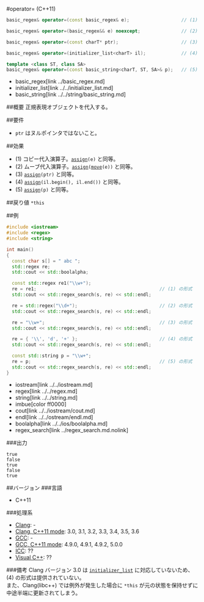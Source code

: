 #operator= (C++11)
```cpp
basic_regex& operator=(const basic_regex& e);					// (1)

basic_regex& operator=(basic_regex&& e) noexcept;				// (2)

basic_regex& operator=(const charT* ptr);						// (3)

basic_regex& operator=(initializer_list<charT> il);				// (4)

template <class ST, class SA>
basic_regex& operator=(const basic_string<charT, ST, SA>& p);	// (5)
```
* basic_regex[link ../basic_regex.md]
* initializer_list[link ../../initializer_list.md]
* basic_string[link ../../string/basic_string.md]


##概要
正規表現オブジェクトを代入する。


##要件
- `ptr` はヌルポインタではないこと。


##効果
- (1) コピー代入演算子。[`assign`](assign.md)`(e)` と同等。
- (2) ムーブ代入演算子。[`assign`](assign.md)`(`[`move`](../../utility/move.md)`(e))` と同等。
- (3) [`assign`](assign.md)`(ptr)` と同等。
- (4) [`assign`](assign.md)`(il.begin(), il.end())` と同等。
- (5) [`assign`](assign.md)`(p)` と同等。


##戻り値
`*this`


##例
```cpp
#include <iostream>
#include <regex>
#include <string>

int main()
{
  const char s[] = " abc ";
  std::regex re;
  std::cout << std::boolalpha;

  const std::regex re1("\\w+");
  re = re1;												// (1) の形式
  std::cout << std::regex_search(s, re) << std::endl;

  re = std::regex("\\d+");								// (2) の形式
  std::cout << std::regex_search(s, re) << std::endl;

  re = "\\w+";											// (3) の形式
  std::cout << std::regex_search(s, re) << std::endl;

  re = { '\\', 'd', '+' };								// (4) の形式
  std::cout << std::regex_search(s, re) << std::endl;

  const std::string p = "\\w+";
  re = p;												// (5) の形式
  std::cout << std::regex_search(s, re) << std::endl;
}
```
* iostream[link ../../iostream.md]
* regex[link ../../regex.md]
* string[link ../../string.md]
* imbue[color ff0000]
* cout[link ../../iostream/cout.md]
* endl[link ../../ostream/endl.md]
* boolalpha[link ../../ios/boolalpha.md]
* regex_search[link ../regex_search.md.nolink]

###出力
```
true
false
true
false
true
```


##バージョン
###言語
- C++11

###処理系
- [Clang](/implementation.md#clang): -
- [Clang, C++11 mode](/implementation.md#clang): 3.0, 3.1, 3.2, 3.3, 3.4, 3.5, 3.6
- [GCC](/implementation.md#gcc): -
- [GCC, C++11 mode](/implementation.md#gcc): 4.9.0, 4.9.1, 4.9.2, 5.0.0
- [ICC](/implementation.md#icc): ??
- [Visual C++](/implementation.md#visual_cpp): ??

###備考
Clang バージョン 3.0 は [`initializer_list`](../../initializer_list.md) に対応していないため、(4) の形式は提供されていない。  
また、Clang(libc++) では例外が発生した場合に `*this` が元の状態を保持せずに中途半端に更新されてしまう。
